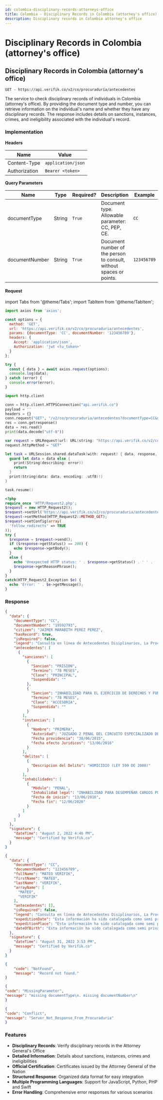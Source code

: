 ```yaml
---
id: colombia-disciplinary-records-attorneys-office
title: Colombia - Disciplinary Records in Colombia (attorney's office)
description: Disciplinary records in Colombia attorney's office
---
```


# Disciplinary Records in Colombia (attorney's office)

## Disciplinary Records in Colombia (attorney's office)

`GET - https://api.verifik.co/v2/co/procuraduría/antecedentes`

The service to check disciplinary records of individuals in Colombia (attorney's office). By providing the document type and number, you can retrieve information on the individual's name and whether they have any disciplinary records. The response includes details on sanctions, instances, crimes, and ineligibility associated with the individual's record.

### Implementation

**Headers**

| Name          | Value              |
| ------------- | ------------------ |
| Content-Type  | `application/json` |
| Authorization | `Bearer <token>`   |

**Query Parameters**

<table><thead><tr><th width="183">Name</th><th width="84">Type</th><th width="108">Required?</th><th width="245">Description</th><th>Example</th></tr></thead><tbody><tr><td>documentType</td><td>String</td><td><code>True</code></td><td>Document type. Allowable parameter: CC, PEP, CE.</td><td><code>CC</code></td></tr><tr><td>documentNumber</td><td>String</td><td><code>True</code></td><td>Document number of the person to consult, without spaces or points.</td><td><code>123456789</code></td></tr></tbody></table>

#### Request

import Tabs from '@theme/Tabs';
import TabItem from '@theme/TabItem';

<Tabs>
<TabItem value="javascript" label="JavaScript">

```javascript
import axios from 'axios';

const options = {
  method: 'GET',
  url: 'https://api.verifik.co/v2/co/procuraduria/antecedentes',
  params: {documentType: 'CC', documentNumber: '123456789'},
  headers: {
    Accept: 'application/json',
    Authorization: 'jwt <tu_token>'
  }
};

try {
  const { data } = await axios.request(options);
  console.log(data);
} catch (error) {
  console.error(error);
}
```

</TabItem>
<TabItem value="python" label="Python">

```python
import http.client

conn = http.client.HTTPSConnection("api.verifik.co")
payload = ''
headers = {}
conn.request("GET", "/v2/co/procuraduria/antecedentes?documentType=CC&documentNumber=", payload, headers)
res = conn.getresponse()
data = res.read()
print(data.decode("utf-8"))
```

</TabItem>
<TabItem value="swift" label="Swift">

```swift
var request = URLRequest(url: URL(string: "https://api.verifik.co/v2/co/procuraduria/antecedentes?documentType=CC&documentNumber=")!,timeoutInterval: Double.infinity)
request.httpMethod = "GET"

let task = URLSession.shared.dataTask(with: request) { data, response, error in 
  guard let data = data else {
    print(String(describing: error))
    return
  }
  print(String(data: data, encoding: .utf8)!)
}

task.resume()

```

</TabItem>
<TabItem value="php" label="PHP">

```php
<?php
require_once 'HTTP/Request2.php';
$request = new HTTP_Request2();
$request->setUrl('https://api.verifik.co/v2/co/procuraduria/antecedentes?documentType=CC&documentNumber=');
$request->setMethod(HTTP_Request2::METHOD_GET);
$request->setConfig(array(
  'follow_redirects' => TRUE
));
try {
  $response = $request->send();
  if ($response->getStatus() == 200) {
    echo $response->getBody();
  }
  else {
    echo 'Unexpected HTTP status: ' . $response->getStatus() . ' ' .
    $response->getReasonPhrase();
  }
}
catch(HTTP_Request2_Exception $e) {
  echo 'Error: ' . $e->getMessage();
}
```

</TabItem>
</Tabs>

### **Response**

<Tabs>
<TabItem value="200-with-records" label="200 (With Records)">

```json
{
  "data": {
    "documentType": "CC",
    "documentNumber": "19592793",
    "citizen": "JAIMER MARABITH PEREZ PEREZ",
    "hasRecord": true,
    "isRequired": false,
    "legend": "Consulta en línea de Antecedentes Disiplinarios, La Procuraduria General de la Nacion certifica Que siendo las 9:46:41 PM horas del 2/8/2022 el Señor(a) JAIMER MARABITH PEREZ PEREZ identificado(a) con Cédula de ciudadanía Número 19592793 El ciudadano si presenta antecedentes.",
    "antecedentes": [
      {
        "sanciones": [
          {
            "Sancion": "PRISION",
            "Termino": "78 MESES",
            "Clase": "PRINCIPAL",
            "Suspendida": ""
          },
          {
            "Sancion": "INHABILIDAD PARA EL EJERCICIO DE DERECHOS Y FUNCIONES PUBLICAS",
            "Termino": "78 MESES",
            "Clase": "ACCESORIA",
            "Suspendida": ""
          }
        ],
        "instancias": [
          {
            "Nombre": "PRIMERA",
            "Autoridad": "JUZGADO 2 PENAL DEL CIRCUITO ESPECIALIZADO DE DESCONGESTION - SANTA MARTA (MAGDALENA)",
            "Fecha providencia": "30/06/2015",
            "fecha efecto Juridicos": "13/06/2016"
          }
        ],
        "delitos": [
          {
            "Descripcion del Delito": "HOMICIDIO (LEY 599 DE 2000)"
          }
        ],
        "inhabilidades": [
          {
            "Módulo": "PENAL",
            "Inhabilidad legal": "INHABILIDAD PARA DESEMPEÑAR CARGOS PÚBLICO LEY 734 ART 38 NUM 1",
            "Fecha de inicio": "13/06/2016",
            "Fecha fin": "12/06/2026"
          }
        ]
      }
    ]
  },
  "signature": {
    "dateTime": "August 2, 2022 4:46 PM",
    "message": "Certified by Verifik.co"
  }
}
```

</TabItem>
<TabItem value="200-no-records" label="200 (No Records)">

```json
{
  "data": {
    "documentType": "CC",
    "documentNumber": "123456789",
    "fullName": "MATEO VERIFIK",
    "firstName": "MATEO",
    "lastName": "VERIFIK",
    "arrayName": [
      "MATEO",
      "VERIFIK"
    ],
    "antecedentes": [],
    "isRequired": false,
    "legend": "Consulta en línea de Antecedentes Disiplinarios, La Procuraduria General de la Nacion certifica Que siendo las 15 horas del 31/08/2022 el Señor(a) NICOLAS HERNANDEZ TOVAR identificado(a) con Cédula de ciudadanía Número 1023942104 El ciudadano no presenta antecedentes.",
    "expeditionDate": "Esta información ha sido catalogada como semi privada y no está disponible para su entrega de forma temporal. - RNEC 2686",
    "expeditionPlace": "Esta información ha sido catalogada como semi privada y no está disponible para su entrega de forma temporal. - RNEC 2686",
    "dateOfBirth": "Esta información ha sido catalogada como semi privada y no está disponible para su entrega de forma temporal. - RNEC 2686"
  },
  "signature": {
    "dateTime": "August 31, 2022 3:53 PM",
    "message": "Certified by Verifik.co"
  }
}
```

</TabItem>
<TabItem value="404" label="404">

```json
{
    "code": "NotFound",
    "message": "Record not found."
}
```

</TabItem>
<TabItem value="409-1" label="409 (Missing Parameters)">

```json
{
"code": "MissingParameter",
"message": "missing documentType\n. missing documentNumber\n"
}
```

</TabItem>
<TabItem value="409-2" label="409 (Server Error)">

```json
{
"code": "Conflict",
"message": "Server_Not_Response_From_Procuraduria"
}
```

</TabItem>
</Tabs>

### Features

-   **Disciplinary Records**: Verify disciplinary records in the Attorney General's Office
-   **Detailed Information**: Details about sanctions, instances, crimes and ineligibilities
-   **Official Certification**: Certificates issued by the Attorney General of the Nation
-   **Structured Response**: Organized data format for easy integration
-   **Multiple Programming Languages**: Support for JavaScript, Python, PHP and Swift
-   **Error Handling**: Comprehensive error responses for various scenarios